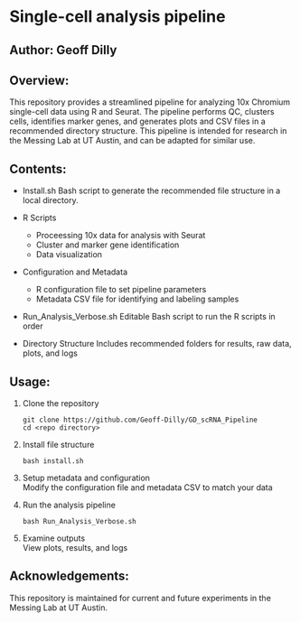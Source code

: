 # Single-cell analysis pipeline 

## Author: Geoff Dilly

## Overview:

This repository provides a streamlined pipeline for analyzing 10x Chromium single-cell data using R and Seurat. The pipeline performs QC, clusters cells, identifies marker genes, and generates plots and CSV files in a recommended directory structure. This pipeline is intended for research in the Messing Lab at UT Austin, and can be adapted for similar use. 

## Contents:

- Install.sh
	Bash script to generate the recommended file structure in a local directory. 

- R Scripts
	- Proceessing 10x data for analysis with Seurat
	- Cluster and marker gene identification  
	- Data visualization

- Configuration and Metadata
	- R configuration file to set pipeline parameters
	- Metadata CSV file for identifying and labeling samples

- Run_Analysis_Verbose.sh
	Editable Bash script to run the R scripts in order

- Directory Structure
	Includes recommended folders for results, raw data, plots, and logs

## Usage:
1. Clone the repository

    ```shell
    git clone https://github.com/Geoff-Dilly/GD_scRNA_Pipeline
    cd <repo directory>
    ```

2. Install file structure

    ```shell
    bash install.sh
    ```

3. Setup metadata and configuration  
   Modify the configuration file and metadata CSV to match your data

4. Run the analysis pipeline

    ```shell
    bash Run_Analysis_Verbose.sh
    ```

5. Examine outputs  
   View plots, results, and logs

## Acknowledgements:
This repository is maintained for current and future experiments in the Messing Lab at UT Austin. 